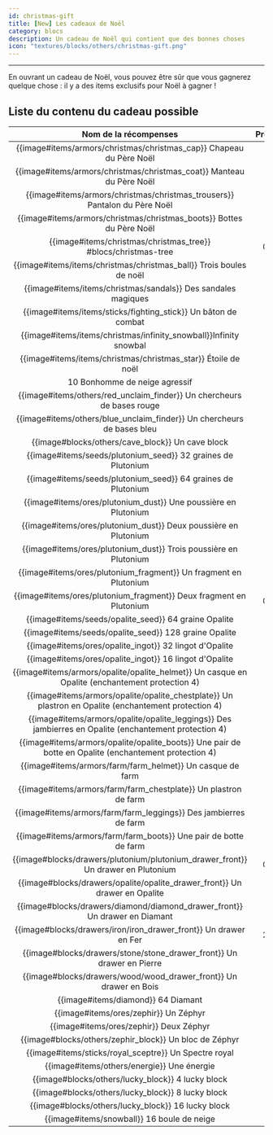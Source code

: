 ```yaml
---
id: christmas-gift
title: [New] Les cadeaux de Noël
category: blocs
description: Un cadeau de Noël qui contient que des bonnes choses
icon: "textures/blocks/others/christmas-gift.png"
---
```

___

En ouvrant un cadeau de Noël, vous pouvez être sûr que vous gagnerez quelque chose : il y a des items exclusifs pour Noël à gagner !

## Liste du contenu du cadeau possible

|                                         Nom de la récompenses                                         | Probabilité |
|:-----------------------------------------------------------------------------------------------------:|:-----------:|
|            {{image#items/armors/christmas/christmas_cap}} Chapeau du Père Noël                        |    1,5 %    |
|          {{image#items/armors/christmas/christmas_coat}} Manteau du Père Noël                         |    1,5 %    |
|          {{image#items/armors/christmas/christmas_trousers}} Pantalon du Père Noël                    |    1,5 %    |
|          {{image#items/armors/christmas/christmas_boots}} Bottes du Père Noël                         |    1,5 %    |
|                 {{image#items/christmas/christmas_tree}} #blocs/christmas-tree                        |   0,25 %    |
|                   {{image#items/items/christmas/christmas_ball}} Trois boules de noël                 |     2 %     |
|              {{image#items/items/christmas/sandals}} Des sandales magiques                            |     2 %     |
|                    {{image#items/items/sticks/fighting_stick}} Un bâton de combat                     |     2 %     |
|                 {{image#items/items/christmas/infinity_snowball}}Infinity snowbal                     |    1,5 %    |
|                 {{image#items/items/christmas/christmas_star}} Étoile de noël                         |     2 %     |
|                                     10 Bonhomme de neige agressif                                     |    2,5 %    |
|                {{image#items/others/red_unclaim_finder}} Un chercheurs de bases rouge                 |     2 %     |
|                {{image#items/others/blue_unclaim_finder}} Un chercheurs de bases bleu                 |     1 %     |
|                           {{image#blocks/others/cave_block}} Un cave block                            |     1 %     |
|                     {{image#items/seeds/plutonium_seed}} 32 graines de Plutonium                      |     4 %     |
|                     {{image#items/seeds/plutonium_seed}} 64 graines de Plutonium                      |     2 %     |
|                    {{image#items/ores/plutonium_dust}} Une poussière en Plutonium                     |     4 %     |
|                    {{image#items/ores/plutonium_dust}} Deux poussière en Plutonium                    |     3 %     |
|                   {{image#items/ores/plutonium_dust}} Trois poussière en Plutonium                    |     2 %     |
|                   {{image#items/ores/plutonium_fragment}} Un fragment en Plutonium                    |    0,5 %    |
|                  {{image#items/ores/plutonium_fragment}} Deux fragment en Plutonium                   |   0,25 %    |
|                         {{image#items/seeds/opalite_seed}} 64 graine Opalite                          |     5 %     |
|                         {{image#items/seeds/opalite_seed}} 128 graine Opalite                         |     4 %     |
|                        {{image#items/ores/opalite_ingot}} 32 lingot d'Opalite                         |     3 %     |
|                        {{image#items/ores/opalite_ingot}} 16 lingot d'Opalite                         |     3 %     |
|    {{image#items/armors/opalite/opalite_helmet}} Un casque en Opalite (enchantement protection 4)     |    1,5 %    |
| {{image#items/armors/opalite/opalite_chestplate}} Un plastron en Opalite  (enchantement protection 4) |    1,5 %    |
| {{image#items/armors/opalite/opalite_leggings}} Des jambierres en Opalite  (enchantement protection 4) |    1,5 %    |
| {{image#items/armors/opalite/opalite_boots}} Une pair de botte en Opalite  (enchantement protection 4) |    1,5 %    |
|                       {{image#items/armors/farm/farm_helmet}} Un casque de farm                       |    1,5 %    |
|                    {{image#items/armors/farm/farm_chestplate}} Un plastron de farm                    |    1,5 %    |
|                    {{image#items/armors/farm/farm_leggings}} Des jambierres de farm                    |    1,5 %    |
|                   {{image#items/armors/farm/farm_boots}} Une pair de botte de farm                    |    1,5 %    |
|           {{image#blocks/drawers/plutonium/plutonium_drawer_front}} Un drawer en Plutonium            |   0,25 %    |
|              {{image#blocks/drawers/opalite/opalite_drawer_front}} Un drawer en Opalite               |    0,5 %    |
|              {{image#blocks/drawers/diamond/diamond_drawer_front}} Un drawer en Diamant               |     1 %     |
|                   {{image#blocks/drawers/iron/iron_drawer_front}} Un drawer en Fer                    |   2.25 %    |
|                 {{image#blocks/drawers/stone/stone_drawer_front}} Un drawer en Pierre                 |     3 %     |
|                   {{image#blocks/drawers/wood/wood_drawer_front}} Un drawer en Bois                   |     4 %     |
|                                  {{image#items/diamond}} 64 Diamant                                   |     2 %     |
|                                 {{image#items/ores/zephir}} Un Zéphyr                                 |     3 %     |
|                                {{image#items/ores/zephir}} Deux Zéphyr                                |     2 %     |
|                        {{image#blocks/others/zephir_block}} Un bloc de Zéphyr                         |     1 %     |
|                         {{image#items/sticks/royal_sceptre}} Un Spectre royal                         |     2 %     |
|                              {{image#items/others/energie}} Une énergie                               |     2 %     |
|                           {{image#blocks/others/lucky_block}} 4 lucky block                           |     4 %     |
|                           {{image#blocks/others/lucky_block}} 8 lucky block                           |     2 %     |
|                          {{image#blocks/others/lucky_block}} 16 lucky block                           |     2 %     |
|                              {{image#items/snowball}} 16 boule de neige                               |     4 %     |
